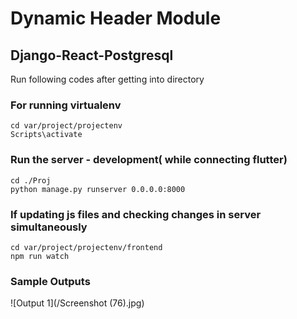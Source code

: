 # Dynamic Header Module 

## Django-React-Postgresql

Run following codes after getting into directory

### For running virtualenv
```
cd var/project/projectenv
Scripts\activate  
```
### Run the server - development( while connecting flutter)
```
cd ./Proj 
python manage.py runserver 0.0.0.0:8000
```
### If updating js files and checking changes in server simultaneously
```
cd var/project/projectenv/frontend
npm run watch
```
### Sample Outputs

![Output 1](/Screenshot (76).jpg)

